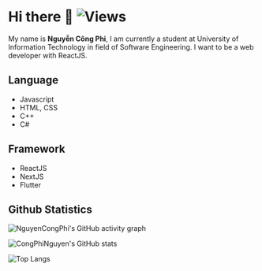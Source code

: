 <!-- ### Hi there 👋 -->
<!--
<p>
    <img src="">
</p>
-->
# Hi there 👋 ![Views](https://komarev.com/ghpvc/?username=CongPhiNguyen)
My name is **Nguyễn Công Phi**, I am currently a student at University of Information Technology in field of Software Engineering. I want to be a web developer with ReactJS.

## Language
* Javascript 
* HTML, CSS
* C++
* C#

## Framework
* ReactJS
* NextJS
* Flutter

## Github Statistics
![NguyenCongPhi's GitHub activity graph](https://activity-graph.herokuapp.com/graph?username=CongPhiNguyen&&theme=xcode)

![CongPhiNguyen's GitHub stats](https://github-readme-stats.vercel.app/api?username=CongPhiNguyen&show_icons=true&theme=tokyonight)

![Top Langs](https://github-readme-stats.vercel.app/api/top-langs/?username=CongPhiNguyen&langs_count=4&layout=compact&hide=dart&theme=tokyonight)


<!-- # Markdown syntax guide -->

<!--
**CongPhiNguyen/CongPhiNguyen** is a ✨ _special_ ✨ repository because its `README.md` (this file) appears on your GitHub profile.

Here are some ideas to get you started:

- 🔭 I’m currently working on ...
- 🌱 I’m currently learning ...
- 👯 I’m looking to collaborate on ...
- 🤔 I’m looking for help with ...
- 💬 Ask me about ...
- 📫 How to reach me: ...
- 😄 Pronouns: ...
- ⚡ Fun fact: ...
-->

